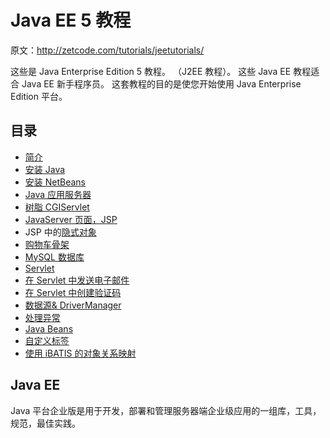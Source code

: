 # Java EE 5 教程

原文：http://zetcode.com/tutorials/jeetutorials/

这些是 Java Enterprise Edition 5 教程。 （J2EE 教程）。 这些 Java EE 教程适合 Java EE 新手程序员。 这套教程的目的是使您开始使用 Java Enterprise Edition 平台。

## 目录

*   [简介](introduction/)
*   [安装 Java](installjava/)
*   [安装 NetBeans](installnetbeans6/)
*   [Java 应用服务器](javaservers/)
*   [树脂 CGIServlet](resincgiservlet/)
*   [JavaServer 页面，JSP](jsp/)
*   JSP 中的[隐式对象](implicitobjects/)
*   [购物车骨架](cart/)
*   [MySQL 数据库](mysqldatabase/)
*   [Servlet](servlets/)
*   [在 Servlet 中发送电子邮件](sendingemail/)
*   [在 Servlet 中创建验证码](captcha/)
*   [数据源& DriverManager](datasource/)
*   [处理异常](exceptions/)
*   [Java Beans](javabeans/)
*   [自定义标签](customjsptags/)
*   [使用 iBATIS 的对象关系映射](ibatis/)

## Java EE

Java 平台企业版是用于开发，部署和管理服务器端企业级应用的一组库，工具，规范，最佳实践。